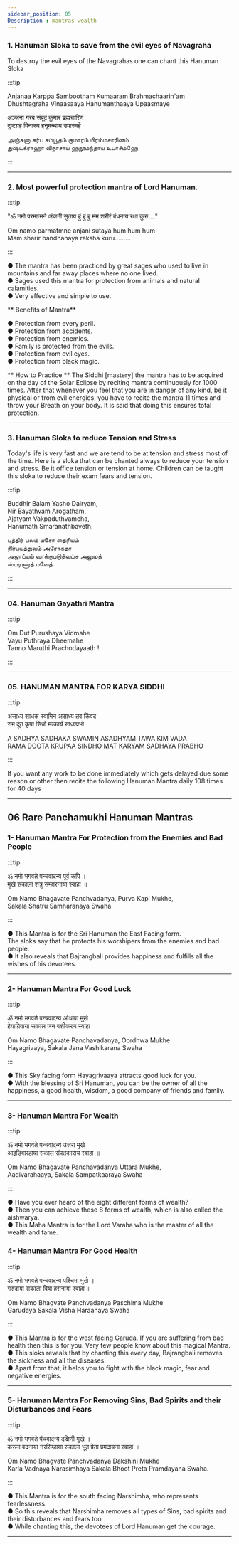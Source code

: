 ```yaml
---
sidebar_position: 05
Description : mantras wealth
---
```




### 1.	Hanuman Sloka to save from the evil eyes of Navagraha

To destroy the evil eyes of the Navagrahas one can chant this Hanuman Sloka

:::tip 

Anjanaa Karppa Sambootham Kumaaram Brahmachaarin'am  
Dhushtagraha Vinaasaaya Hanumanthaaya Upaasmaye  

अञ्जना गरब संबूदं कुमारं ब्रह्मचारिणं   
दुष्टग्रह विनास्य हनूमन्थाय उपास्महे   

அஞ்சனா கர்ப சம்பூதம் குமாரம் பிரம்மசாரினம்   
துஷ்டக்ராஹா விநாசாய ஹநூமந்தாய உபாச்மஹே  

:::

---
### 2.	Most powerful protection mantra of Lord Hanuman.

:::tip

"ॐ नमो परमात्मने अंजनी सुताय हुं हुं हुं मम शरीरं बंधनाय रक्षा कुरु...."  
 
Om namo parmatmne anjani sutaya hum hum hum  
Mam sharir bandhanaya raksha kuru.........    

:::

●	The mantra has been practiced by great  sages who used to live in mountains and  far away places where no one lived.  
●	 Sages used this mantra  for protection from animals and natural calamities.  
●	Very effective and simple to use.  

** Benefits of Mantra** 

●	Protection from every peril.  
●	Protection from accidents.  
●	Protection from enemies.  
●	Family is protected from the evils.  
●	Protection from evil eyes.  
●	Protection from black magic.  

** How to Practice **
  	The Siddhi [mastery]  the mantra has to be acquired on the day of the Solar Eclipse by reciting mantra continuously for 1000 times. After that whenever you feel that you are in danger of any kind, be it physical or from evil energies, you have to recite the mantra 11 times and throw your Breath on your body. It is said that doing this ensures total protection.

---

### 3. Hanuman Sloka to reduce Tension and Stress

Today's life is very fast and we are tend to be at tension and stress most of the time. Here is a sloka that can be chanted always to reduce your tension and stress. Be it office tension or tension at home. Children can be taught this sloka to reduce their exam fears and tension.

:::tip

Buddhir Balam Yasho Dairyam,  
Nir Bayathvam Arogatham,  
Ajatyam Vakpaduthvamcha,  
Hanumath Smaranathbaveth.  

புத்திர் பலம் யசோ தைரியம்  
நிர்பயத்துவம் அரோகதா  
அஜாப்யம் வாக்குபடுத்வம்ச அனுமத்  
ஸ்மரணாத்  பவேத்.  

::: 

---

### 04. Hanuman Gayathri Mantra

:::tip

Om Dut Purushaya Vidmahe  
Vayu Puthraya Dheemahe  
Tanno Maruthi Prachodayaath !  

:::

---

### 05. HANUMAN MANTRA FOR KARYA SIDDHI 

:::tip

असाध्य साधक स्वामिन असाध्य तव किंवद  
राम दूत कृपा सिंधो मत्कार्यं साध्यप्रभो  

A SADHYA SADHAKA SWAMIN ASADHYAM TAWA KIM VADA  
RAMA DOOTA KRUPAA SINDHO MAT KARYAM SADHAYA PRABHO  

:::

If you want any work to be done immediately which gets delayed due some reason or other then recite the following Hanuman Mantra daily 108 times for 40 days

---

## 06 Rare Panchamukhi Hanuman Mantras


### 1- Hanuman Mantra For Protection from the Enemies and Bad People

:::tip

ॐ नमो भगवते पन्चवादन्य पूर्व कपि ।  
मुखे सकाला शत्रु सम्हारनाया स्वाहा ॥  

Om Namo Bhagavate Panchvadanya, Purva Kapi Mukhe,  
Sakala Shatru Samharanaya Swaha  

:::

●	This Mantra is for the Sri Hanuman the East Facing form.  
The sloks say that  he protects his worshipers from the enemies and bad people.  
●	It also reveals that Bajrangbali provides happiness and fulfills all the wishes of his devotees.  

---

### 2- Hanuman Mantra For Good Luck

:::tip

ॐ नमो भगवते पन्चवादन्य ओर्धावा मुखे  
हेयाग्रिवाया सकाल जन वशीकरण स्वाहा  

Om Namo Bhagavate Panchavadanya, Oordhwa Mukhe  
Hayagrivaya, Sakala Jana Vashikarana Swaha  

:::

●	This Sky facing form Hayagrivaaya attracts good luck for you.  
●	With the blessing of Sri Hanuman, you can be the owner of all the happiness, a good health, wisdom, a good company of friends and family.   

---

### 3- Hanuman Mantra For Wealth 

:::tip

ॐ नमो भगवते पन्चवादन्य उत्तरा मुखे  
आइडिवारहाया सकाल संपतकाराय स्वाहा ॥  

Om Namo Bhagavate Panchavadanya Uttara Mukhe,  
Aadivarahaaya, Sakala Sampatkaaraya Swaha  

:::

●	Have you ever heard of the eight different forms of wealth?  
●	Then you can achieve these 8 forms of wealth, which is also called the aishwarya.  
●	This Maha Mantra is for the Lord Varaha who is the master of all the wealth and fame.   

### 4- Hanuman Mantra For Good Health

:::tip

ॐ नमो भगवते पन्चवादन्य पश्चिमा मुखे ।  
गरुदाया सकाला विषा हरानाया स्वाहा ॥  

Om Namo Bhagvate Panchvadanya Paschima Mukhe  
Garudaya Sakala Visha Haraanaya Swaha  

:::

●	This Mantra is for the west facing Garuda. If you are suffering from bad health then this is for you. Very few people know about this magical Mantra.  
●	This sloks reveals that by chanting this every day, Bajrangbali removes the sickness and all the diseases.  
●	Apart from that, it helps you to fight with the black magic, fear and negative energies.  

---

### 5- Hanuman Mantra For Removing Sins, Bad Spirits and their Disturbances and Fears

:::tip

ॐ नमो भगवते पंचवादन्य दक्षिणी मुखे ।  
करला वदनाया नरसिम्हाया सकाला भूत प्रेता प्रमदायना स्वाहा ॥  

Om Namo Bhagvate Panchvadanya Dakshini Mukhe  
Karla Vadnaya Narasimhaya Sakala Bhoot Preta Pramdayana Swaha.  

:::


●	This Mantra is for the south facing Narshimha, who represents fearlessness.  
●	So this  reveals that Narshimha removes all types of Sins, bad spirits and their disturbances and fears too.  
●	While chanting this, the devotees of Lord Hanuman get the courage.  

---
